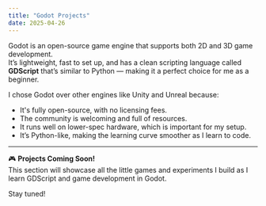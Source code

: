 ```yaml
---
title: "Godot Projects"
date: 2025-04-26
---
```


Godot is an open-source game engine that supports both 2D and 3D game development.  
It’s lightweight, fast to set up, and has a clean scripting language called **GDScript** that’s similar to Python — making it a perfect choice for me as a beginner.

I chose Godot over other engines like Unity and Unreal because:
- It's fully open-source, with no licensing fees.
- The community is welcoming and full of resources.
- It runs well on lower-spec hardware, which is important for my setup.
- It’s Python-like, making the learning curve smoother as I learn to code.

---

🎮 **Projects Coming Soon!**  
This section will showcase all the little games and experiments I build as I learn GDScript and game development in Godot.

Stay tuned!
